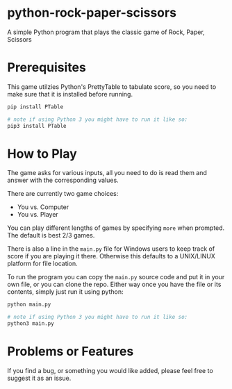# python-rock-paper-scissors
A simple Python program that plays the classic game of Rock, Paper, Scissors

# Prerequisites
This game utilzies Python's PrettyTable to tabulate score, so you need to make sure that it is installed before running.
```bash
pip install PTable

# note if using Python 3 you might have to run it like so:
pip3 install PTable
```

# How to Play
The game asks for various inputs, all you need to do is read them and answer with the corresponding values.

There are currently two game choices:
 - You vs. Computer
 - You vs. Player
 
 You can play different lengths of games by specifying `more` when prompted. The default is best 2/3 games.
 
 There is also a line in the `main.py` file for Windows users to keep track of score if you are playing it there. 
 Otherwise this defaults to a UNIX/LINUX platform for file location.
 
 To run the program you can copy the `main.py` source code and put it in your own file, or you can clone the repo.
 Either way once you have the file or its contents, simply just run it using python:
 ```bash
 python main.py
 
 # note if using Python 3 you might have to run it like so:
 python3 main.py
 ```
 
 # Problems or Features
 If you find a bug, or something you would like added, please feel free to suggest it as an issue.
